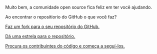 Muito bem, a comunidade open source fica feliz em ter você ajudando. 

Ao encontrar o repositiorio do GitHub o que você faz?

[Faz um fork para o seu repositório do GitHub.](fork/fork.md)

[Dá uma estrela para o repositório.](star/star.md)

[Procura os contribuintes do código e começa a seguí-los.](follow/follow.md)
